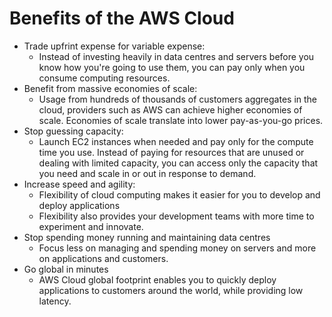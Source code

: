 # Benefits of the AWS Cloud
- Trade upfrint expense for variable expense:
    - Instead of investing heavily in data centres and servers before you know how you're going to use them, you can pay only when you consume computing resources.
- Benefit from massive economies of scale:
    - Usage from hundreds of thousands of customers aggregates in the cloud, providers such as AWS can achieve higher economies of scale. Economies of scale translate into lower pay-as-you-go prices. 
- Stop guessing capacity:
    - Launch EC2 instances when needed and pay only for the compute time you use. Instead of paying for resources that are unused or dealing with limited capacity, you can access only the capacity that you need and scale in or out in response to demand.
- Increase speed and agility:
    - Flexibility of cloud computing makes it easier for you to develop and deploy applications
    - Flexibility also provides your development teams with more time to experiment and innovate.
- Stop spending money running and maintaining data centres
    - Focus less on managing and spending money on servers and more on applications and customers.
- Go global in minutes
    - AWS Cloud global footprint enables you to quickly deploy applications to customers around the world, while providing low latency.